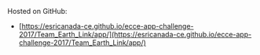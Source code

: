 Hosted on GitHub:
- [https://esricanada-ce.github.io/ecce-app-challenge-2017/Team_Earth_Link/app/](https://esricanada-ce.github.io/ecce-app-challenge-2017/Team_Earth_Link/app/)